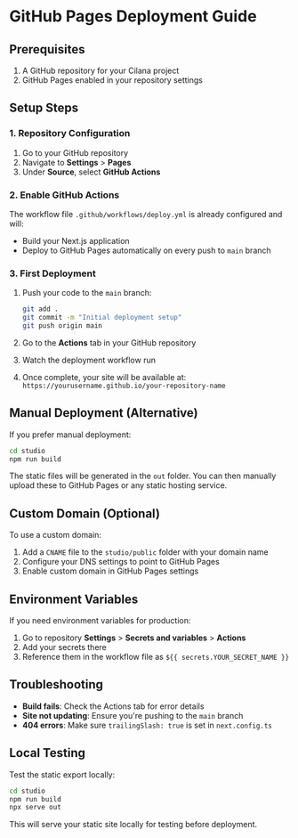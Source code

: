 # GitHub Pages Deployment Guide

## Prerequisites
1. A GitHub repository for your Cilana project
2. GitHub Pages enabled in your repository settings

## Setup Steps

### 1. Repository Configuration
1. Go to your GitHub repository
2. Navigate to **Settings** > **Pages**
3. Under **Source**, select **GitHub Actions**

### 2. Enable GitHub Actions
The workflow file `.github/workflows/deploy.yml` is already configured and will:
- Build your Next.js application
- Deploy to GitHub Pages automatically on every push to `main` branch

### 3. First Deployment
1. Push your code to the `main` branch:
   ```bash
   git add .
   git commit -m "Initial deployment setup"
   git push origin main
   ```

2. Go to the **Actions** tab in your GitHub repository
3. Watch the deployment workflow run
4. Once complete, your site will be available at: `https://yourusername.github.io/your-repository-name`

## Manual Deployment (Alternative)

If you prefer manual deployment:

```bash
cd studio
npm run build
```

The static files will be generated in the `out` folder. You can then manually upload these to GitHub Pages or any static hosting service.

## Custom Domain (Optional)

To use a custom domain:
1. Add a `CNAME` file to the `studio/public` folder with your domain name
2. Configure your DNS settings to point to GitHub Pages
3. Enable custom domain in GitHub Pages settings

## Environment Variables

If you need environment variables for production:
1. Go to repository **Settings** > **Secrets and variables** > **Actions**
2. Add your secrets there
3. Reference them in the workflow file as `${{ secrets.YOUR_SECRET_NAME }}`

## Troubleshooting

- **Build fails**: Check the Actions tab for error details
- **Site not updating**: Ensure you're pushing to the `main` branch
- **404 errors**: Make sure `trailingSlash: true` is set in `next.config.ts`

## Local Testing

Test the static export locally:
```bash
cd studio
npm run build
npx serve out
```

This will serve your static site locally for testing before deployment.
